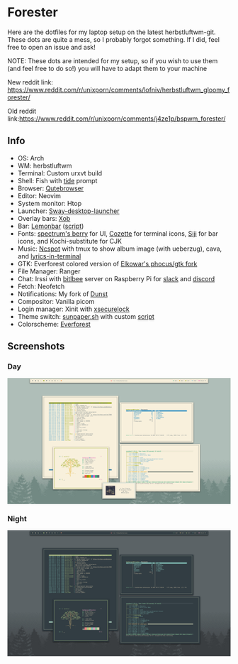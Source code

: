 # Forester

Here are the dotfiles for my laptop setup on the latest herbstluftwm-git. These dots are quite a mess, so I probably forgot something. If I did, feel free to open an issue and ask!

NOTE: These dots are intended for my setup, so if you wish to use them (and feel free to do so!) you will have to adapt them to your machine

New reddit link: https://www.reddit.com/r/unixporn/comments/lofniv/herbstluftwm_gloomy_forester/

Old reddit link:https://www.reddit.com/r/unixporn/comments/j4ze1p/bspwm_forester/

## Info
- OS: Arch
- WM: herbstluftwm
- Terminal: Custom urxvt build
- Shell: Fish with [tide](https://github.com/IlanCosman/tide) prompt
- Browser: [Qutebrowser](https://github.com/qutebrowser/qutebrowser)
- Editor: Neovim
- System monitor: Htop
- Launcher: [Sway-desktop-launcher](https://github.com/Biont/sway-launcher-desktop)
- Overlay bars: [Xob](https://github.com/florentc/xob)
- Bar: [Lemonbar](https://github.com/LemonBoy/bar) ([script](https://github.com/Barbarossa93/Forester/blob/main/.local/bin/bar.sh))
- Fonts: [spectrum's berry](https://github.com/cmvnd/fonts) for UI, [Cozette](https://github.com/slavfox/Cozette) for terminal icons, [Siji](https://github.com/stark/siji) for bar icons, and Kochi-substitute for CJK
- Music: [Ncspot](https://github.com/hrkfdn/ncspot) with tmux to show album image (with ueberzug), cava, and [lyrics-in-terminal](https://github.com/Jugran/lyrics-in-terminal)
- GTK: Everforest colored version of [Elkowar's phocus/gtk fork](https://github.com/elkowar/gtk)
-  File Manager: Ranger
- Chat: Irssi with [bitlbee](https://github.com/bitlbee/bitlbee) server on Raspberry Pi for [slack](https://github.com/dylex/slack-libpurple) and [discord](https://github.com/sm00th/bitlbee-discord)
- Fetch: Neofetch
- Notifications: My fork of [Dunst](https://github.com/Barbarossa93/dunst)
- Compositor: Vanilla picom
- Login manager: Xinit with [xsecurelock](https://github.com/google/xsecurelock)
- Theme switch: [sunpaper.sh](https://github.com/hexive/sunpaper) with custom [script](https://github.com/Barbarossa93/Forester/blob/main/.local/bin/theme_switcher.sh)
- Colorscheme: [Everforest](https://github.com/sainnhe/everforest)

## Screenshots
### Day
<img src="https://raw.githubusercontent.com/Barbarossa93/Forester/main/day.png" alt="img" align="center">

### Night
<img src="https://raw.githubusercontent.com/Barbarossa93/Forester/main/night.png" alt="img" align="center">
